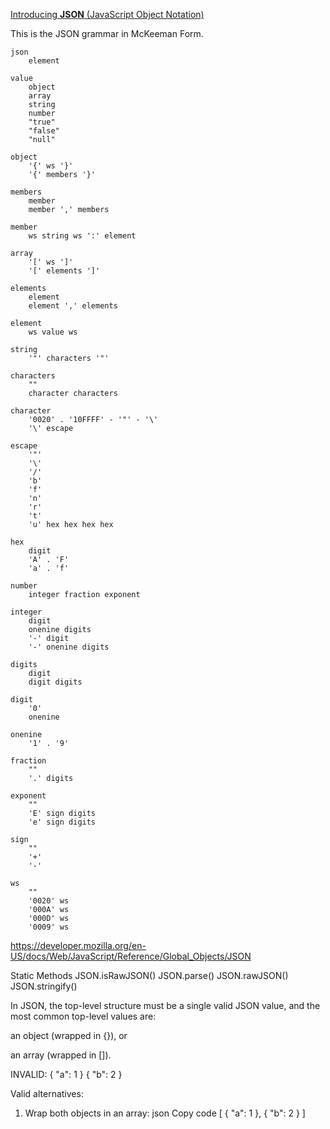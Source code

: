 [Introducing **JSON** (JavaScript Object Notation)](https://www.json.org/json-en.html)

This is the JSON grammar in McKeeman Form.
```planetext
json
    element

value
    object
    array
    string
    number
    "true"
    "false"
    "null"

object
    '{' ws '}'
    '{' members '}'

members
    member
    member ',' members

member
    ws string ws ':' element

array
    '[' ws ']'
    '[' elements ']'

elements
    element
    element ',' elements

element
    ws value ws

string
    '"' characters '"'

characters
    ""
    character characters

character
    '0020' . '10FFFF' - '"' - '\'
    '\' escape

escape
    '"'
    '\'
    '/'
    'b'
    'f'
    'n'
    'r'
    't'
    'u' hex hex hex hex

hex
    digit
    'A' . 'F'
    'a' . 'f'

number
    integer fraction exponent

integer
    digit
    onenine digits
    '-' digit
    '-' onenine digits

digits
    digit
    digit digits

digit
    '0'
    onenine

onenine
    '1' . '9'

fraction
    ""
    '.' digits

exponent
    ""
    'E' sign digits
    'e' sign digits

sign
    ""
    '+'
    '-'

ws
    ""
    '0020' ws
    '000A' ws
    '000D' ws
    '0009' ws
```

https://developer.mozilla.org/en-US/docs/Web/JavaScript/Reference/Global_Objects/JSON

Static Methods 
JSON.isRawJSON()
JSON.parse()
JSON.rawJSON()
JSON.stringify()



In JSON, the top-level structure must be a single valid JSON value, and the most common top-level values are:

an object (wrapped in {}), or

an array (wrapped in []).

INVALID: 
{ "a": 1 }
{ "b": 2 }

Valid alternatives:
1. Wrap both objects in an array:
json
Copy code
[
  { "a": 1 },
  { "b": 2 }
]
